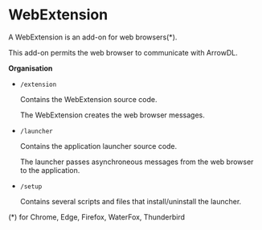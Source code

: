 # WebExtension

A WebExtension is an add-on for web browsers(*).

This add-on permits the web browser to communicate with ArrowDL.


__Organisation__

 - `/extension`
 
    Contains the WebExtension source code.

    The WebExtension creates the web browser messages.


 - `/launcher`

    Contains the application launcher source code.

    The launcher passes asynchroneous messages from the web browser to the application.


 - `/setup`

    Contains several scripts and files that install/uninstall the launcher.


(*)  for Chrome, Edge, Firefox, WaterFox, Thunderbird
